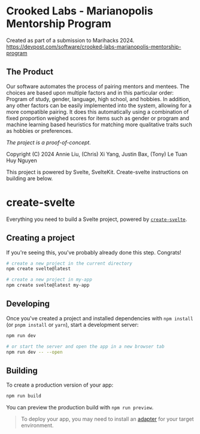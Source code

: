 # Crooked Labs - Marianopolis Mentorship Program

Created as part of a submission to Marihacks 2024.
https://devpost.com/software/crooked-labs-marianopolis-mentorship-program

## The Product

Our software automates the process of pairing mentors and mentees. The choices are based upon multiple factors and in this particular order: Program of study, gender, language, high school, and hobbies. In addition, any other factors can be easily implemented into the system, allowing for a more compatible pairing. It does this automatically using a combination of fixed proportion weighed scores for items such as gender or program and machine learning based heuristics for matching more qualitative traits such as hobbies or preferences.

_The project is a proof-of-concept._

Copyright (C) 2024 Annie Liu, (Chris) Xi Yang, Justin Bax, (Tony) Le Tuan Huy Nguyen

This project is powered by Svelte, SvelteKit. Create-svelte instructions on building are below.

# create-svelte

Everything you need to build a Svelte project, powered by [`create-svelte`](https://github.com/sveltejs/kit/tree/main/packages/create-svelte).

## Creating a project

If you're seeing this, you've probably already done this step. Congrats!

```bash
# create a new project in the current directory
npm create svelte@latest

# create a new project in my-app
npm create svelte@latest my-app
```

## Developing

Once you've created a project and installed dependencies with `npm install` (or `pnpm install` or `yarn`), start a development server:

```bash
npm run dev

# or start the server and open the app in a new browser tab
npm run dev -- --open
```

## Building

To create a production version of your app:

```bash
npm run build
```

You can preview the production build with `npm run preview`.

> To deploy your app, you may need to install an [adapter](https://kit.svelte.dev/docs/adapters) for your target environment.
